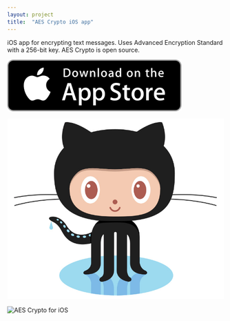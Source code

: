 ```yaml
---
layout: project
title:  "AES Crypto iOS app"
---
```


iOS app for encrypting text messages. Uses Advanced Encryption Standard with a 256-bit key. AES Crypto is open source.

<a href='https://itunes.apple.com/us/app/aes-crypto/id782965050' title='Download on App Store'><img src='/image/logos/appstore_badge.png' alt='Download on App Store' class='AppStoreBadge'></a>

<a href='https://github.com/evgenyneu/aes-text-encryption-ios' title='View source on GitHub'><img src='/image/logos/octocat.jpg' alt='View source on GitHub' class='GitHubOctocatLogo'></a>

<img src='/image/projects/2014_aes_crypto_for_ios.png' class='Screenshot--IphonePortrait2x' title='AES Crypto for iOS'>